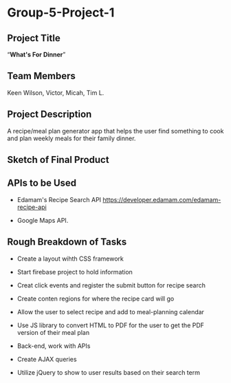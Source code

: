 # Group-5-Project-1

## Project Title
“**What's For Dinner**”

## Team Members
Keen Wilson, Victor, Micah, Tim L.

## Project Description
A recipe/meal plan generator app that helps the user find something to cook and plan weekly meals for their family dinner. 

## Sketch of Final Product

## APIs to be Used

* Edamam's Recipe Search API 
https://developer.edamam.com/edamam-recipe-api

* Google Maps API.

## Rough Breakdown of Tasks 

* Create a layout wihth CSS framework
* Start firebase project to hold information
* Creat click events and register the submit button for recipe search
* Create conten regions for where the recipe card will go
* Allow the user to select recipe and add to meal-planning calendar
* Use JS library to convert HTML to PDF for the user to get the PDF version of their meal plan

* Back-end, work with APIs
* Create AJAX queries
* Utilize jQuery to show to user results based on their search term

